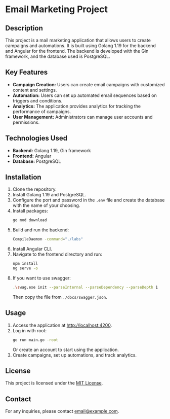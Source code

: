 # Email Marketing Project

## Description

This project is a mail marketing application that allows users to create campaigns and automations. It is built using Golang 1.19 for the backend and Angular for the frontend. The backend is developed with the Gin framework, and the database used is PostgreSQL.

## Key Features

- **Campaign Creation:** Users can create email campaigns with customized content and settings.
- **Automation:** Users can set up automated email sequences based on triggers and conditions.
- **Analytics:** The application provides analytics for tracking the performance of campaigns.
- **User Management:** Administrators can manage user accounts and permissions.

## Technologies Used

- **Backend:** Golang 1.19, Gin framework
- **Frontend:** Angular
- **Database:** PostgreSQL

## Installation

1. Clone the repository.
2. Install Golang 1.19 and PostgreSQL.
3. Configure the port and password in the `.env` file and create the database with the name of your choosing.
4. Install packages:
    ```bash
    go mod download
    ```
5. Build and run the backend:
    ```bash
    CompileDaemon -command="./labs"
    ```
6. Install Angular CLI.
7. Navigate to the frontend directory and run:
    ```bash
    npm install
    ng serve -o
    ```
8. If you want to use swagger:
    ```bash
    .\swag.exe init --parseInternal --parseDependency --parseDepth 1
    ```
   Then copy the file from `./docs/swagger.json`.

## Usage

1. Access the application at [http://localhost:4200](http://localhost:4200).
2. Log in with root:
    ```bash
    go run main.go -root
    ```
   Or create an account to start using the application.
3. Create campaigns, set up automations, and track analytics.

## License

This project is licensed under the [MIT License](LICENSE).

## Contact

For any inquiries, please contact [email@example.com](mailto:email@example.com).